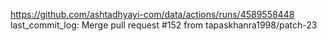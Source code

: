 https://github.com/ashtadhyayi-com/data/actions/runs/4589558448
last_commit_log: Merge pull request #152 from tapaskhanra1998/patch-23